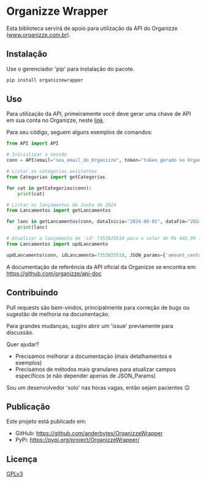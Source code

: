 # Organizze Wrapper

Esta biblioteca servirá de apoio para utilização da API do Organizze (www.organizze.com.br).

## Instalação

Use o gerenciador 'pip' para instalação do pacote.

```bash
pip install organizzewrapper
```

## Uso

Para utilização da API, primeiramente você deve gerar uma chave de API em sua conta no Organizze, neste [link](https://app.organizze.com.br/configuracoes/api-keys).

Para seu código, seguem alguns exemplos de comandos:

```python
from API import API

# Inicializar a sessão
conn = API(email="seu_email_do_Organizze", token="token gerado no Organizze", autor="Seu_primeiro_nome")

# Listar as categorias existentes
from Categorias import getCategorias

for cat in getCategorias(conn):
    print(cat)

# Listar os lançamentos de Junho de 2024
from Lancamentos import getLancamentos

for lanc in getLancamentos(conn, dataInicio="2024-06-01", dataFim="2024-06-30"):
    print(lanc)

# Atualizar o lançamento de 'id' 7353025510 para o valor de R$ 445,99 (como despesa)
from Lancamentos import updLancamento

updLancamento(conn, idLancamento=7353025510, JSON_params={'amount_cents': -44599})


```

A documentação de referência da API oficial da Organizze se encontra em:
https://github.com/organizze/api-doc

## Contribuindo

Pull requests são bem-vindos, principalmente para correção de bugs ou sugestão de melhoria na documentação.

Para grandes mudanças, sugiro abrir um 'issue' previamente para discussão.

Quer ajudar?
- Precisamos melhorar a documentação (mais detalhamentos e exemplos)
- Precisamos de métodos mais granulares para atualizar campos específicos (e não depender apenas de JSON_Params)

Sou um desenvolvedor 'solo' nas horas vagas, então sejam pacientes 😉

## Publicação

Este projeto está publicado em:
- GitHub: https://github.com/anderbytes/OrganizzeWrapper
- PyPi: https://pypi.org/project/OrganizzeWrapper/

## Licença

[GPLv3](https://gplv3.fsf.org/)